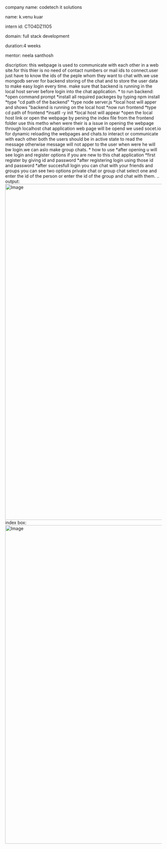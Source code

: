 company name: codetech it solutions

name: k.venu kuar

intern id: CTO4DZ11O5

domain: full stack development

duration:4 weeks

mentor: neela santhosh

discription:   this webpage is used to communicate with each other in a web site.for this thier is no need of contact numbers or mail ids to connect.user just have to know the ids 
               of the peple whom they want to chat with.we use mongodb server for backend storing of the chat and to store the user data to make easy login every time.
               make sure that backend is running in the local host server before login into the chat application.
            * to run backend:
                            *open command prompt 
                            *install all required packeges by typing npm install
                            *type "cd path of the backend"
                            *type node server.js
                            *local host will apper and shows "backend is running on the local host
                            *now run frontend 
                            *type cd path of frontend
                            *insatll -y init
                            *local host will appear
                            *open the local host link or open the webpage by pening the index file from the frontend folder use this metho when were their is a issue in opening the 
                                webpage through localhost
                               chat application web page will be opend
              we used socet.io for dynamic reloading the  webpages and chats.to interact or communicate with each other both the users should be in active state to read the message 
              otherwise message will not apper to the user when were he will bw login.we can aslo make group chats.
            * how to use
                           *after opening u will see login and register options
                                 if you are new to this chat application 
                           *first register by giving id and password
                           *after registering login using those id and password
                           *after succesfull login you can chat with your friends and groups
                                  you can see two options private chat or group chat select one 
                                  and enter the id of the person or enter the id of the group
                                  and chat with them.
                                  ..
            output:<img width="1920" height="1080" alt="Image" src="https://github.com/user-attachments/assets/2dded98d-acf7-4648-898f-45d53babd073" />    
            index box:<img width="1919" height="1024" alt="Image" src="https://github.com/user-attachments/assets/c07b69b6-e4e3-4a4d-a772-27e9bd9d44a4" />
          

